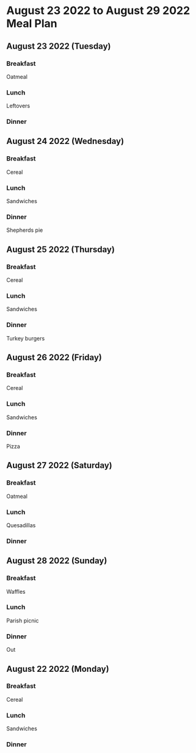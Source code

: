 # August 23 2022 to August 29 2022 Meal Plan

## August 23 2022 (Tuesday)

### Breakfast

Oatmeal

### Lunch

Leftovers

### Dinner



## August 24 2022 (Wednesday)

### Breakfast

Cereal

### Lunch

Sandwiches 

### Dinner

Shepherds pie 

## August 25 2022 (Thursday)

### Breakfast 

Cereal 

### Lunch

Sandwiches

### Dinner

Turkey burgers

## August 26 2022 (Friday)

### Breakfast 

Cereal

### Lunch 

Sandwiches 

### Dinner

Pizza

## August 27 2022 (Saturday)

### Breakfast 

Oatmeal 

### Lunch 

Quesadillas 

### Dinner 



## August 28 2022 (Sunday)

### Breakfast 

Waffles

### Lunch 

Parish picnic

### Dinner 

Out

## August 22 2022 (Monday)

### Breakfast 

Cereal

### Lunch 

Sandwiches 

### Dinner 

